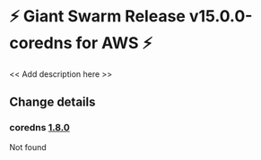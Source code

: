 # :zap: Giant Swarm Release v15.0.0-coredns for AWS :zap:

<< Add description here >>

## Change details


### coredns [1.8.0](https://github.com/giantswarm/coredns-app/releases/tag/v1.8.0)

Not found


